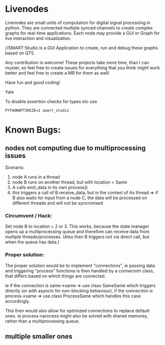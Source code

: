 # Livenodes

Livenodes are small units of computation for digital signal processing in python. They are connected multiple synced channels to create complex graphs for real-time applications. Each node may provide a GUI or Graph for live interaction and visualization.

//SMART-Studio is a GUI Application to create, run and debug these graphs based on QT5.

Any contribution is welcome! These projects take more time, than I can muster, so feel free to create issues for everything that you think might work better and feel free to create a MR for them as well!

Have fun and good coding!

Yale


To disable assertion checks for types etc use
```
PYTHONOPTIMIZE=1 smart_studio
```


# Known Bugs:

## nodes not computing due to multiprocessing issues
Scenario:
1. node A runs in a thread
2. node B runs on another thread, but with location = Same
3. A calls emit_data in its own process()
4. this triggers a call of B.receive_data, but in the context of As thread
=> if B also waits for input from a node C, the data will be processed on different threads and will not be syncronised

### Circumvent / Hack:
Set node B to location = 2 or 3.
This works, because the state manager opens up a multiprocessing queue and therefore can receive data from multiple threads/processes.
(Also then B triggers not via direct call, but when the queue has data.)

### Proper solution:
The proper solution would be to implement "connections", ie passing data and triggering "process" functions is then handled by a conneciotn class, that differs based on which things are connected.

ie if the connection is same->same => use class SameSame which triggers directly (or with asyncio for non-blocking behaviour), if the conneciton is process->same => use class ProcessSame which handles this case accordingly.

This then would also allow for optimized connections to replace default ones. ie process->process might also be solved with shared memorey, rather than a multiprocessing queue.

## multiple smaller ones
